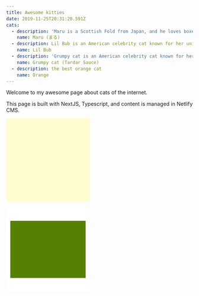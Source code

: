 ```yaml
---
title: Awesome kitties
date: 2019-11-25T20:31:20.591Z
cats:
  - description: 'Maru is a Scottish Fold from Japan, and he loves boxes.'
    name: Maru (まる)
  - description: Lil Bub is an American celebrity cat known for her unique appearance.
    name: Lil Bub
  - description: 'Grumpy cat is an American celebrity cat known for her grumpy appearance. '
    name: Grumpy cat (Tardar Sauce)
  - description: the best orange cat
    name: Orange
---
```

Welcome to my awesome page about cats of the internet.

This page is built with NextJS, Typescript, and content is managed in Netlify CMS.



![y](/static/img/download.png "y")

![gr](/static/img/images.png)
